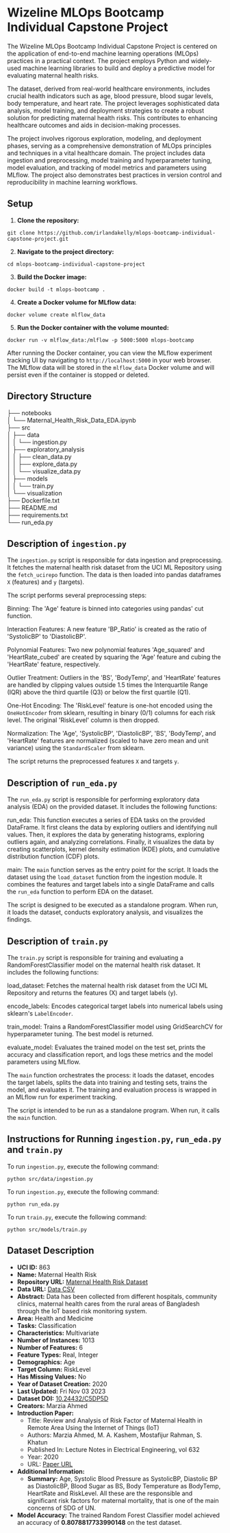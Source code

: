 # Wizeline MLOps Bootcamp Individual Capstone Project

The Wizeline MLOps Bootcamp Individual Capstone Project is centered on the application of end-to-end machine learning operations (MLOps) practices in a practical context. The project employs Python and widely-used machine learning libraries to build and deploy a predictive model for evaluating maternal health risks.

The dataset, derived from real-world healthcare environments, includes crucial health indicators such as age, blood pressure, blood sugar levels, body temperature, and heart rate. The project leverages sophisticated data analysis, model training, and deployment strategies to create a robust solution for predicting maternal health risks. This contributes to enhancing healthcare outcomes and aids in decision-making processes.

The project involves rigorous exploration, modeling, and deployment phases, serving as a comprehensive demonstration of MLOps principles and techniques in a vital healthcare domain. The project includes data ingestion and preprocessing, model training and hyperparameter tuning, model evaluation, and tracking of model metrics and parameters using MLflow. The project also demonstrates best practices in version control and reproducibility in machine learning workflows.

## Setup

1. **Clone the repository:**

```
git clone https://github.com/irlandakelly/mlops-bootcamp-individual-capstone-project.git
```


2. **Navigate to the project directory:**

```
cd mlops-bootcamp-individual-capstone-project
```


3. **Build the Docker image:**
  ```
  docker build -t mlops-bootcamp .
  ```
  

4. **Create a Docker volume for MLflow data:**

```
docker volume create mlflow_data
```


5. **Run the Docker container with the volume mounted:**

```
docker run -v mlflow_data:/mlflow -p 5000:5000 mlops-bootcamp
```

After running the Docker container, you can view the MLflow experiment tracking UI by navigating to `http://localhost:5000` in your web browser. The MLflow data will be stored in the `mlflow_data` Docker volume and will persist even if the container is stopped or deleted.

## Directory Structure

├── notebooks<br>
│   └── Maternal_Health_Risk_Data_EDA.ipynb<br>
├── src<br>
│   ├── data<br>
│   │   └── ingestion.py<br>
│   ├── exploratory_analysis<br>
│   │   ├── clean_data.py<br>
│   │   ├── explore_data.py<br>
│   │   └── visualize_data.py<br>
│   ├── models<br>
│   │   └── train.py<br>
│   └── visualization<br>
├── Dockerfile.txt<br>
├── README.md<br>
├── requirements.txt<br>
└── run_eda.py<br>



## Description of `ingestion.py`

The `ingestion.py` script is responsible for data ingestion and preprocessing. It fetches the maternal health risk dataset from the UCI ML Repository using the `fetch_ucirepo` function. The data is then loaded into pandas dataframes `X` (features) and `y` (targets).

The script performs several preprocessing steps:

Binning: The 'Age' feature is binned into categories using pandas' cut function.

Interaction Features: A new feature 'BP_Ratio' is created as the ratio of 'SystolicBP' to 'DiastolicBP'.

Polynomial Features: Two new polynomial features 'Age_squared' and 'HeartRate_cubed' are created by squaring the 'Age' feature and cubing the 'HeartRate' feature, respectively.

Outlier Treatment: Outliers in the 'BS', 'BodyTemp', and 'HeartRate' features are handled by clipping values outside 1.5 times the Interquartile Range (IQR) above the third quartile (Q3) or below the first quartile (Q1).

One-Hot Encoding: The 'RiskLevel' feature is one-hot encoded using the `OneHotEncoder` from sklearn, resulting in binary (0/1) columns for each risk level. The original 'RiskLevel' column is then dropped.

Normalization: The 'Age', 'SystolicBP', 'DiastolicBP', 'BS', 'BodyTemp', and 'HeartRate' features are normalized (scaled to have zero mean and unit variance) using the `StandardScaler` from sklearn.

The script returns the preprocessed features `X` and targets `y`.

## Description of `run_eda.py`
The `run_eda.py` script is responsible for performing exploratory data analysis (EDA) on the provided dataset. It includes the following functions:

run_eda: This function executes a series of EDA tasks on the provided DataFrame. It first cleans the data by exploring outliers and identifying null values. Then, it explores the data by generating histograms, exploring outliers again, and analyzing correlations. Finally, it visualizes the data by creating scatterplots, kernel density estimation (KDE) plots, and cumulative distribution function (CDF) plots.

main: The `main` function serves as the entry point for the script. It loads the dataset using the `load_dataset` function from the ingestion module. It combines the features and target labels into a single DataFrame and calls the `run_eda` function to perform EDA on the dataset.

The script is designed to be executed as a standalone program. When run, it loads the dataset, conducts exploratory analysis, and visualizes the findings.

## Description of `train.py`

The `train.py` script is responsible for training and evaluating a RandomForestClassifier model on the maternal health risk dataset. It includes the following functions:

load_dataset: Fetches the maternal health risk dataset from the UCI ML Repository and returns the features (X) and target labels (y).

encode_labels: Encodes categorical target labels into numerical labels using sklearn's `LabelEncoder`.

train_model: Trains a RandomForestClassifier model using GridSearchCV for hyperparameter tuning. The best model is returned.

evaluate_model: Evaluates the trained model on the test set, prints the accuracy and classification report, and logs these metrics and the model parameters using MLflow.

The `main` function orchestrates the process: it loads the dataset, encodes the target labels, splits the data into training and testing sets, trains the model, and evaluates it. The training and evaluation process is wrapped in an MLflow run for experiment tracking.

The script is intended to be run as a standalone program. When run, it calls the `main` function.

## Instructions for Running `ingestion.py`, `run_eda.py` and `train.py`

To run `ingestion.py`, execute the following command:

```
python src/data/ingestion.py
```

To run `ingestion.py`, execute the following command:

```
python run_eda.py
```

To run `train.py`, execute the following command:

```
python src/models/train.py
```

## Dataset Description

- **UCI ID:** 863
- **Name:** Maternal Health Risk
- **Repository URL:** [Maternal Health Risk Dataset](https://archive.ics.uci.edu/dataset/863/maternal+health+risk)
- **Data URL:** [Data CSV](https://archive.ics.uci.edu/static/public/863/data.csv)
- **Abstract:** Data has been collected from different hospitals, community clinics, maternal health cares from the rural areas of Bangladesh through the IoT based risk monitoring system.
- **Area:** Health and Medicine
- **Tasks:** Classification
- **Characteristics:** Multivariate
- **Number of Instances:** 1013
- **Number of Features:** 6
- **Feature Types:** Real, Integer
- **Demographics:** Age
- **Target Column:** RiskLevel
- **Has Missing Values:** No
- **Year of Dataset Creation:** 2020
- **Last Updated:** Fri Nov 03 2023
- **Dataset DOI:** [10.24432/C5DP5D](https://doi.org/10.24432/C5DP5D)
- **Creators:** Marzia Ahmed
- **Introduction Paper:**
  - Title: Review and Analysis of Risk Factor of Maternal Health in Remote Area Using the Internet of Things (IoT)
  - Authors: Marzia Ahmed, M. A. Kashem, Mostafijur Rahman, S. Khatun
  - Published In: Lecture Notes in Electrical Engineering, vol 632
  - Year: 2020
  - URL: [Paper URL](https://www.semanticscholar.org/paper/f175092a3b2217c9abca5bf5d91bab3c245c6b10)
- **Additional Information:**
  - **Summary:** Age, Systolic Blood Pressure as SystolicBP, Diastolic BP as DiastolicBP, Blood Sugar as BS, Body Temperature as BodyTemp, HeartRate and RiskLevel. All these are the responsible and significant risk factors for maternal mortality, that is one of the main concerns of SDG of UN.
- **Model Accuracy:** The trained Random Forest Classifier model achieved an accuracy of **0.8078817733990148** on the test dataset. 
